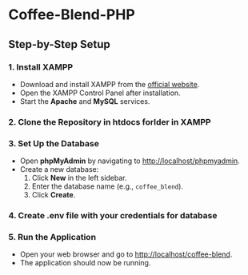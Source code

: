 # Coffee-Blend-PHP

## Step-by-Step Setup

### 1. Install XAMPP
   - Download and install XAMPP from the [official website](https://www.apachefriends.org/index.html).
   - Open the XAMPP Control Panel after installation.
   - Start the **Apache** and **MySQL** services.

### 2. Clone the Repository in htdocs forlder in XAMPP

### 3. Set Up the Database
   - Open **phpMyAdmin** by navigating to [http://localhost/phpmyadmin](http://localhost/phpmyadmin).
   - Create a new database:
     1. Click **New** in the left sidebar.
     2. Enter the database name (e.g., `coffee_blend`).
     3. Click **Create**.

### 4. Create .env file with your credentials for database

### 5. Run the Application
   - Open your web browser and go to [http://localhost/coffee-blend](http://localhost/coffee-blend).
   - The application should now be running.